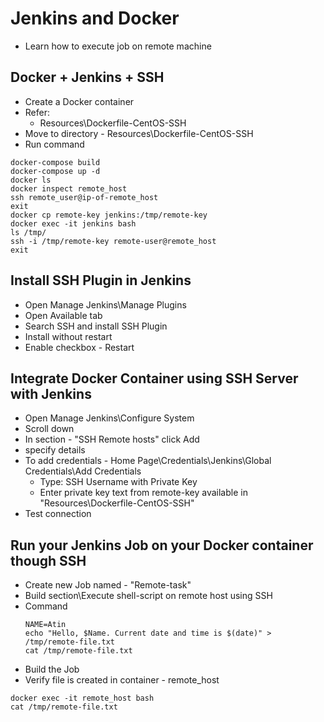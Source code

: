 # Jenkins and Docker
 - Learn how to execute job on remote machine

## Docker + Jenkins + SSH
 - Create a Docker container
  - Refer:
    - Resources\Dockerfile-CentOS-SSH
  - Move to directory - Resources\Dockerfile-CentOS-SSH
  - Run command
```
docker-compose build
docker-compose up -d
docker ls
docker inspect remote_host
ssh remote_user@ip-of-remote_host
exit
docker cp remote-key jenkins:/tmp/remote-key
docker exec -it jenkins bash
ls /tmp/
ssh -i /tmp/remote-key remote-user@remote_host
exit
```

## Install SSH Plugin in Jenkins
 - Open Manage Jenkins\Manage Plugins
 - Open Available tab
 - Search SSH and install SSH Plugin
 - Install without restart
 - Enable checkbox - Restart

## Integrate Docker Container using SSH Server with Jenkins
 - Open Manage Jenkins\Configure System
 - Scroll down
 - In section - "SSH Remote hosts" click Add
 - specify details
  - To add credentials - Home Page\Credentials\Jenkins\Global Credentials\Add Credentials
    - Type: SSH Username with Private Key
    - Enter private key text from remote-key available in "Resources\Dockerfile-CentOS-SSH"
  - Test connection


## Run your Jenkins Job on your Docker container though SSH
- Create new Job named - "Remote-task"
- Build section\Execute shell-script on remote host using SSH
- Command
  ```
  NAME=Atin
  echo "Hello, $Name. Current date and time is $(date)" > /tmp/remote-file.txt
  cat /tmp/remote-file.txt
  ```
- Build the Job
- Verify file is created in container - remote_host
```
docker exec -it remote_host bash
cat /tmp/remote-file.txt
```
